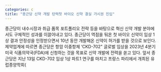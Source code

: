 ```yaml
---
categories: c
title: "종근당 신약 개발 탄력첫 바이오 신약 결실 가시권 진입"
---
```

종근당이 내수시장과 취급 품목 포트폴리오 전략 등을 바탕으로 혁신 신약 개발 분야에서도 구체적인 성과를 이끌어내고 있다. 종근당이 역점을 둬온 첫 바이오 신약이 임상 1상 결과 안정성을 인정받으면서 10년 동안 개발해온 신약이 허가를 받을 것으로 보인다. 제약업계에 따르면 종근당은 항암 이중항체 ‘CKD-702" 글로벌 임상을 2023년 4분기 미국 식품의약국(FDA)에 신청하는 것을 목표로 신약 개발에 전력을 쏟고 있다. 앞서 종근당은 지난 13일 CKD-702 임상 1상 파트1 연구를 마치고 프랑스 파리에서 개최된 유럽종양학회(